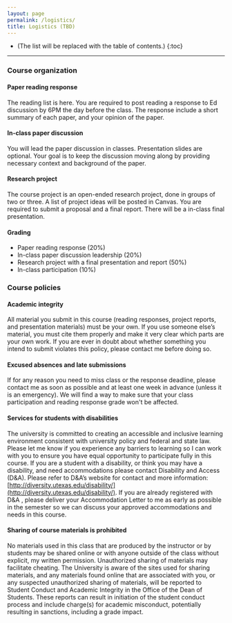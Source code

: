 ```yaml
---
layout: page
permalink: /logistics/
title: Logistics (TBD)
---
```


* (The list will be replaced with the table of contents.)
{:toc}

***

### Course organization

#### Paper reading response
The reading list is here. You are required to post reading a response to Ed discussion by 6PM the day before the class. The response include a short summary of each paper, and your opinion of the paper.

#### In-class paper discussion
You will lead the paper discussion in classes. Presentation slides are optional. Your goal is to keep the discussion moving along by providing necessary context and background of the paper.

#### Research project
The course project is an open-ended research project, done in groups of two or three. A list of project ideas will be posted in Canvas. You are required to submit a proposal and a final report. There will be a in-class final presentation.

#### Grading
* Paper reading response (20%)
* In-class paper discussion leadership (20%)
* Research project with a final presentation and report (50%)
* In-class participation (10%)

### Course policies

#### Academic integrity

All material you submit in this course (reading responses, project reports, and presentation materials) must be your own. If you use someone else’s material, you must cite them properly and make it very clear which parts are your own work. If you are ever in doubt about whether something you intend to submit violates this policy, please contact me before doing so.

#### Excused absences and late submissions

If for any reason you need to miss class or the response deadline, please contact me as soon as possible and at least one week in advance (unless it is an emergency). We will find a way to make sure that your class participation and reading response grade won't be affected.

#### Services for students with disabilities

The university is committed to creating an accessible and inclusive learning environment consistent with university policy and federal and state law. Please let me know if you experience any barriers to learning so I can work with you to ensure you have equal opportunity to participate fully in this course. If you are a student with a disability, or think you may have a disability, and need accommodations please contact Disability and Access (D&A). Please refer to D&A’s website for contact and more information: [http://diversity.utexas.edu/disability/](http://diversity.utexas.edu/disability/). If you are already registered with D&A , please deliver your Accommodation Letter to me as early as possible in the semester so we can discuss your approved accommodations and needs in this course.

#### Sharing of course materials is prohibited

No materials used in this class that are produced by the instructor or by students may be shared online or with anyone outside of the class without explicit, my written permission. Unauthorized sharing of materials may facilitate cheating. The University is aware of the sites used for sharing materials, and any materials found online that are associated with you, or any suspected unauthorized sharing of materials, will be reported to Student Conduct and Academic Integrity in the Office of the Dean of Students. These reports can result in initiation of the student conduct process and include charge(s) for academic misconduct, potentially resulting in sanctions, including a grade impact.